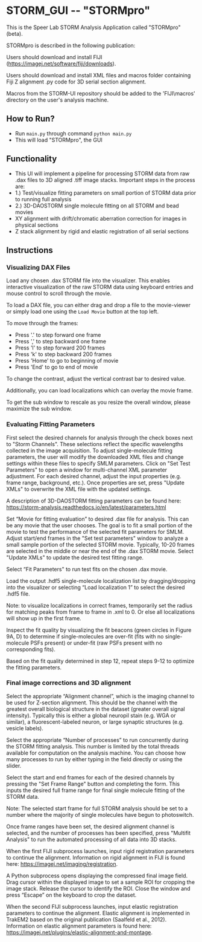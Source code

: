 # STORM_GUI  -- "STORMpro"


This is the Speer Lab STORM Analysis Application called "STORMpro" (beta). 

STORMpro is described in the following publication: 

Users should download and install FIJI (https://imagej.net/software/fiji/downloads).

Users should download and install XML files and macros folder containing Fiji Z alignment .py code for 3D serial section alignment. 

Macros from the STORM-UI repository should be added to the 'FIJI\macros' directory on the user's analysis machine. 

## How to Run? 

* Run `main.py` through command `python main.py`
* This will load "STORMpro", the GUI 


## Functionality

* This UI will implement a pipeline for processing STORM data from raw .dax files to 3D aligned .tiff image stacks. Important steps in the process are:
 * 1.) Test/visualize fitting parameters on small portion of STORM data prior to running full analysis 
 * 2.) 3D-DAOSTORM single molecule fitting on all STORM and bead movies 
 * XY alignment with drift/chromatic aberration correction for images in physical sections 
 * Z stack alignment by rigid and elastic registration of all serial sections

## Instructions 

### Visualizing DAX Files 

Load any chosen .dax STORM file into the visualizer. This enables interactive visualization of the raw STORM data using keyboard entries and mouse control to scroll through the movie. 

To load a DAX file, you can either drag and drop a file to the movie-viewer or simply load one using the 
`Load Movie` button at the top left. 

To move through the frames: 

* Press '.' to step forward one frame 
* Press ',' to step backward one frame 
* Press 'l' to step forward 200 frames 
* Press 'k' to step backward 200 frames 
* Press 'Home' to go to beginning of movie 
* Press 'End' to go to end of movie 

To change the contrast, adjust the vertical contrast bar to desired value. 

Additionally, you can load localizations which can overlay the movie frame.

To get the sub window to rescale as you resize the overall window, please maximize the sub window. 

### Evaluating Fitting Parameters 

First select the desired channels for analysis through the check boxes next to "Storm Channels". These selections reflect the specific wavelengths collected in the image acquisition. To adjust single-molecule fitting parameters, the user will modify the downloaded XML files and change settings within these files to specify SMLM parameters. Click on "Set Test Parameters" to open a window for multi-channel XML parameter adjustment. For each desired channel, adjust the input properties (e.g. frame range, background, etc.). Once properties are set, press "Update XMLs" to overwrite the XML file with the updated settings.

A description of 3D-DAOSTORM fitting parameters can be found here:
https://storm-analysis.readthedocs.io/en/latest/parameters.html

Set “Movie for fitting evaluation” to desired .dax file for analysis. This can be any movie that the user chooses. The goal is to fit a small portion of the movie to test the performance of the selected fit parameters for SMLM. Adjust start/end frames in the "Set test parameters" window to analyze a small sample portion of the selected STORM movie. Typically, 10-20 frames are selected in the middle or near the end of the .dax STORM movie. Select "Update XMLs" to update the desired test fitting range.


Select “Fit Parameters" to run test fits on the chosen .dax movie. 

Load the output .hdf5 single-molecule localization list by dragging/dropping into the visualizer or selecting “Load localization 1” to select the desired .hdf5 file. 

Note: to visualize localizations in correct frames, temporarily set the radius for matching peaks from frame to frame in .xml to 0. Or else all localizations will show up in the first frame. 

Inspect the fit quality by visualizing the fit beacons (green circles in Figure 9A, D) to determine if single-molecules are over-fit (fits with no single-molecule PSFs present) or under-fit (raw PSFs present with no corresponding fits).  

Based on the fit quality determined in step 12, repeat steps 9-12 to optimize the fitting parameters.  

### Final image corrections and 3D alignment

Select the appropriate “Alignment channel”, which is the imaging channel to be used for Z-section alignment. This should be the channel with the greatest overall biological structure in the dataset (greater overall signal intensity). Typically this is either a global neuropil stain (e.g. WGA or similar), a fluorescent-labeled neuron, or large synaptic structures (e.g. vesicle labels). 

Select the appropriate “Number of processes” to run concurrently during the STORM fitting analysis. This number is limited by the total threads available for computation on the analysis machine. 
You can choose how many processes to run by either typing in the field directly or using the slider. 

Select the start and end frames for each of the desired channels by pressing the "Set Frame Range" button and completing the form. This inputs the desired full frame range for final single molecule fitting of the STORM data. 

Note: The selected start frame for full STORM analysis should be set to a number where the majority of single molecules have begun to photoswitch.  

Once frame ranges have been set, the desired alignment channel is selected, and the number of processes has been specified, press "Multifit Analysis" to run the automated processing of all data into 3D stacks. 

When the first FIJI subprocess launches, input rigid registration parameters to continue the alignment. Information on rigid alignment in FIJI is found here: https://imagej.net/imaging/registration. 

A Python subprocess opens displaying the compressed final image field. Drag cursor within the displayed image to set a sample ROI for cropping the image stack. Release the cursor to identify the ROI. Close the window and press “Escape” on the keyboard to crop the dataset. 

When the second FIJI subprocess launches, input elastic registration parameters to continue the alignment. Elastic alignment is implemented in TrakEM2 based on the original publication (Saalfeld et al., 2012). Information on elastic alignment parameters is found here: https://imagej.net/plugins/elastic-alignment-and-montage. 
